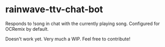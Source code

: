 # rainwave-ttv-chat-bot
Responds to !song in chat with the currently playing song. Configured for OCRemix by default.

Doesn't work yet. Very much a WIP. Feel free to contribute!
